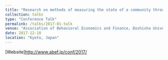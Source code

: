```yaml
---
title: "Research on methods of measuring the state of a community through questionnaire surveys"
collection: talks
type: "Conference Talk"
permalink: /talks/2017-01-talk
venue: "Association of Behavioral Economics and Finance, Doshisha University"
date: 2017-12-10
location: "Kyoto, Japan"
---
```


[Website]http://www.abef.jp/conf/2017/

